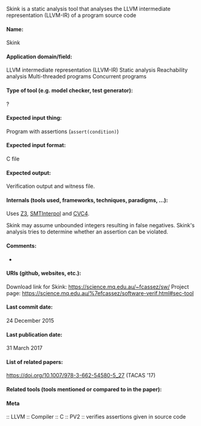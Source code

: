 Skink is a static analysis tool that analyses the LLVM intermediate representation (LLVM-IR) of a program source code

#### Name:
Skink

#### Application domain/field:
LLVM intermediate representation (LLVM-IR)
Static analysis
Reachability analysis
Multi-threaded programs
Concurrent programs

#### Type of tool (e.g. model checker, test generator):
?

#### Expected input thing:
Program with assertions (`assert(condition)`)

#### Expected input format:
C file

#### Expected output:
Verification output and witness file.

#### Internals (tools used, frameworks, techniques, paradigms, ...):
Uses [Z3](Solvers/SMT/Z3.md), [SMTInterpol](Solvers/SMT/SMTInterpol.md) and [CVC4](Solvers/SMT/CVC4.md).

Skink may assume unbounded integers resulting in false negatives.
Skink's analysis tries to determine whether an assertion can be violated.

#### Comments:
-

#### URIs (github, websites, etc.):
Download link for Skink: https://science.mq.edu.au/~fcassez/sw/
Project page: https://science.mq.edu.au/%7efcassez/software-verif.html#sec-tool

#### Last commit date:
24 December 2015

#### Last publication date:
31 March 2017

#### List of related papers:
https://doi.org/10.1007/978-3-662-54580-5_27 (TACAS '17)

#### Related tools (tools mentioned or compared to in the paper):

#### Meta
:: LLVM
:: Compiler
:: C
:: PV2 :: verifies assertions given in source code